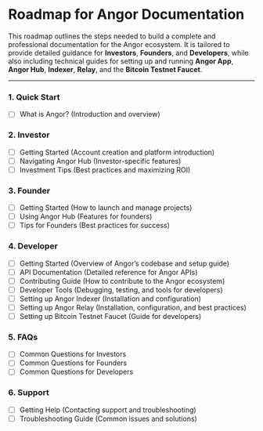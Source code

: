 # Roadmap for Angor Documentation

This roadmap outlines the steps needed to build a complete and professional documentation for the Angor ecosystem. It is tailored to provide detailed guidance for **Investors**, **Founders**, and **Developers**, while also including technical guides for setting up and running **Angor App**, **Angor Hub**, **Indexer**, **Relay**, and the **Bitcoin Testnet Faucet**.

---

### 1. **Quick Start**
- [ ] What is Angor? (Introduction and overview)

### 2. **Investor**
- [ ] Getting Started (Account creation and platform introduction)
- [ ] Navigating Angor Hub (Investor-specific features)
- [ ] Investment Tips (Best practices and maximizing ROI)

### 3. **Founder**
- [ ] Getting Started (How to launch and manage projects)
- [ ] Using Angor Hub (Features for founders)
- [ ] Tips for Founders (Best practices for success)

### 4. **Developer**
- [ ] Getting Started (Overview of Angor’s codebase and setup guide)
- [ ] API Documentation (Detailed reference for Angor APIs)
- [ ] Contributing Guide (How to contribute to the Angor ecosystem)
- [ ] Developer Tools (Debugging, testing, and tools for developers)
- [ ] Setting up Angor Indexer (Installation and configuration)
- [ ] Setting up Angor Relay (Installation, configuration, and best practices)
- [ ] Setting up Bitcoin Testnet Faucet (Guide for developers)

### 5. **FAQs**
- [ ] Common Questions for Investors
- [ ] Common Questions for Founders
- [ ] Common Questions for Developers

### 6. **Support**
- [ ] Getting Help (Contacting support and troubleshooting)
- [ ] Troubleshooting Guide (Common issues and solutions)
